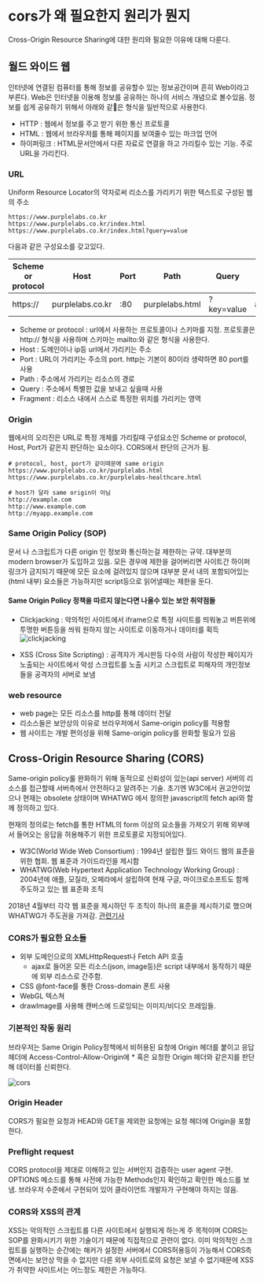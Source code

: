 # cors가 왜 필요한지 원리가 뭔지

Cross-Origin Resource Sharing에 대한 원리와 필요한 이유에 대해 다룬다.

## 월드 와이드 웹

인터넷에 연결된 컴퓨터를 통해 정보를 공유할수 있는 정보공간이며 흔히 Web이라고 부른다. Web은 인터넷을 이용해 정보를 공유하는 하나의 서비스 개념으로 볼수있음. 정보를 쉽게 공유하기 위해서 아래와 같은 형식을 일반적으로 사용한다.

- HTTP : 웹에서 정보를 주고 받기 위한 통신 프로토콜
- HTML : 웹에서 브라우저를 통해 페이지를 보여줄수 있는 마크업 언어
- 하이퍼링크 : HTML문서안에서 다른 자료로 연결을 하고 가리킬수 있는 기능. 주로 URL을 가리킨다.

### URL

Uniform Resource Locator의 약자로써 리소스를 가리키기 위한 텍스트로 구성된 웹의 주소

``` link
https://www.purplelabs.co.kr
https://www.purplelabs.co.kr/index.html
https://www.purplelabs.co.kr/index.html?query=value
```

다음과 같은 구성요소를 갖고있다.

| Scheme or protocol | Host | Port | Path | Query | Fragment |
| ------------------ | ---- | ---- | ---- | ----- | -------- |
| https://|purplelabs.co.kr | :80 | purplelabs.html | ?key=value | #SomewhereInTheDocument |

- Scheme or protocol : url에서 사용하는 프로토콜이나 스키마를 지정. 프로토콜은 http:// 형식을 사용하며 스키마는 mailto:와 같은 형식을 사용한다.
- Host : 도메인이나 ip등 url에서 가리키는 주소
- Port : URL이 가리키는 주소의 port. http는 기본이 80이라 생략하면 80 port를 사용
- Path : 주소에서 가리키는 리소스의 경로
- Query : 주소에서 특별한 값을 보내고 싶을때 사용
- Fragment : 리소스 내에서 스스로 특정한 위치를 가리키는 영역

### Origin

웹에서의 오리진은 URL로 특정 개체를 가리킬때 구성요소인 Scheme or protocol, Host, Port가 같은지 판단하는 요소이다. CORS에서 판단의 근거가 됨.
``` link
# protocol, host, port가 같이때문에 same origin
https://www.purplelabs.co.kr/purplelabs.html
https://www.purplelabs.co.kr/purplelabs-healthcare.html

# host가 달라 same origin이 아님
http://example.com
http://www.example.com
http://myapp.example.com
```

### Same Origin Policy (SOP)

문서 나 스크립트가 다른 origin 인 정보와 통신하는걸 제한하는 규약. 대부분의 modern browser가 도입하고 있음. 모든 경우에 제한을 걸어버리면 사이트간 하이퍼링크가 금지되기 때문에 모든 요소에 걸려있지 않으며 대부분 문서 내의 포함되어있는(html 내부) 요소들은 가능하지만 script등으로 읽어낼때는 제한을 둔다.

#### Same Origin Policy 정책을 따르지 않는다면 나올수 있는 보안 취약점들

- Clickjacking : 악의적인 사이트에서 iframe으로 특정 사이트를 띄워놓고 버튼위에 투명한 버튼등을 씌워 원하지 않는 사이트로 이동하거나 데이터를 획득
![clickjacking](https://web.dev/same-origin-policy/clickjacking.png)

- XSS (Cross Site Scripting) : 공격자가 게시판등 다수의 사람이 작성한 페이지가 노출되는 사이트에서 악성 스크립트를 노출 시키고 스크립트로 피해자의 개인정보들을 공격자의 서버로 보냄

### web resource

- web page는 모든 리소스를 http를 통해 데이터 전달
- 리소스들은 보안상의 이유로 브라우저에서 Same-origin policy를 적용함
- 웹 사이트는 개발 편의성을 위해 Same-origin policy를 완화할 필요가 있음

## Cross-Origin Resource Sharing (CORS)

Same-origin policy룰 완화하기 위해 동적으로 신뢰성이 있는(api server) 서버의 리소스를 접근할때 서버측에서 안전하다고 알려주는 기술. 초기엔 W3C에서 권고안이었으나 현재는 obsolete 상태이며 WHATWG 에서 정의한 javascript의 fetch api와 함께 정의하고 있다.

현재의 정의로는 fetch를 통한 HTML의 form 이상의 요소들을 가져오기 위해 외부에서 들어오는 응답을 허용해주기 위한 프로토콜로 지정되어있다.

- W3C(World Wide Web Consortium) : 1994년 설립한 월드 와이드 웹의 표준을 위한 협회. 웹 표준과 가이드라인을 제시함
- WHATWG(Web Hypertext Application Technology Working Group) : 2004년에 애플, 모질라, 오페라에서 설립하여 현재 구글, 마이크로소프트도 함께 주도하고 있는 웹 표준화 조직

2018년 4월부터 각각 웹 표준을 제시하던 두 조직이 하나의 표준을 제시하기로 했으며 WHATWG가 주도권을 가져감. [관련기사](https://www.zdnet.co.kr/view/?no=20190531184644)

### CORS가 필요한 요소들

- 외부 도메인으로의 XMLHttpRequest나 Fetch API 호출
  - ajax로 들어온 모든 리소스(json, image등)은 script 내부에서 동작하기 때문에 외부 리소스로 간주함.
- CSS @font-face를 통한 Cross-domain 폰트 사용
- WebGL 텍스쳐
- drawImage를 사용해 캔버스에 드로잉되는 이미지/비디오 프레임들.


### 기본적인 작동 원리

브라우저는 Same Origin Policy정책에서 비허용된 요청에 Origin 헤더를 붙이고 응답 헤더에 Access-Control-Allow-Origin에 * 혹은 요청한 Origin 헤더와 같은지를 판단해 데이터를 신뢰한다.

![cors](https://cloud.ibm.com/docs-content/v1/content/e7fa28afca5ed5853f22f939e8c1142fe9af4814/nl/ko/infrastructure/CDN//images/cors-simple.png)

### Origin Header

CORS가 필요한 요청과 HEAD와 GET을 제외한 요청에는 요청 헤더에 Origin을 포함한다.

### Preflight request

CORS protocol을 제대로 이해하고 있는 서버인지 검증하는 user agent 구현. OPTIONS 메소드를 통해 사전에 가능한 Methods인지 확인하고 확인한 메소드를 보냄. 브라우저 수준에서 구현되어 있어 클라이언트 개발자가 구현해야 하지는 않음.

### CORS와 XSS의 관계

XSS는 악의적인 스크립트를 다른 사이트에서 실행되게 하는게 주 목적이며 CORS는 SOP를 완화시키기 위한 기술이기 때문에 직접적으로 관련이 없다. 이미 악의적인 스크립트를 실행하는 순간에는 해커가 설정한 서버에서 CORS허용등이 가능해서 CORS측면에서는 보안상 막을 수 없지만 다른 외부 사이트로의 요청은 보낼 수 없기때문에 XSS가 취약한 사이트서는 어느정도 제한은 가능하다.
